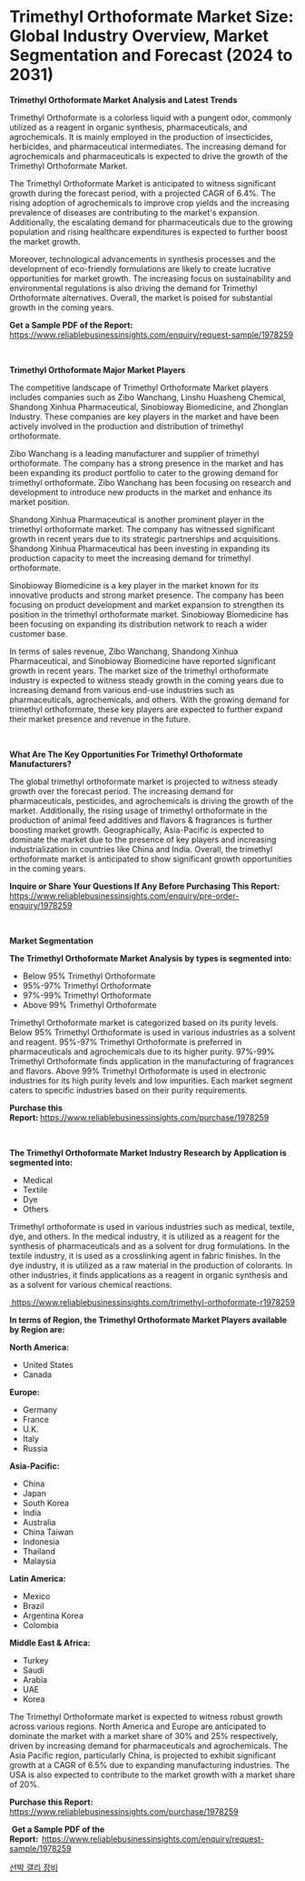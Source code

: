 <p><h1>Trimethyl Orthoformate Market Size: Global Industry Overview, Market Segmentation and Forecast (2024 to 2031)</h1></p><p><strong>Trimethyl Orthoformate Market Analysis and Latest Trends</strong></p>
<p><p>Trimethyl Orthoformate is a colorless liquid with a pungent odor, commonly utilized as a reagent in organic synthesis, pharmaceuticals, and agrochemicals. It is mainly employed in the production of insecticides, herbicides, and pharmaceutical intermediates. The increasing demand for agrochemicals and pharmaceuticals is expected to drive the growth of the Trimethyl Orthoformate Market.</p><p>The Trimethyl Orthoformate Market is anticipated to witness significant growth during the forecast period, with a projected CAGR of 6.4%. The rising adoption of agrochemicals to improve crop yields and the increasing prevalence of diseases are contributing to the market's expansion. Additionally, the escalating demand for pharmaceuticals due to the growing population and rising healthcare expenditures is expected to further boost the market growth.</p><p>Moreover, technological advancements in synthesis processes and the development of eco-friendly formulations are likely to create lucrative opportunities for market growth. The increasing focus on sustainability and environmental regulations is also driving the demand for Trimethyl Orthoformate alternatives. Overall, the market is poised for substantial growth in the coming years.</p></p>
<p><strong>Get a Sample PDF of the Report:&nbsp;</strong> <a href="https://www.reliablebusinessinsights.com/enquiry/request-sample/1978259">https://www.reliablebusinessinsights.com/enquiry/request-sample/1978259</a></p>
<p>&nbsp;</p>
<p><strong>Trimethyl Orthoformate Major Market Players</strong></p>
<p><p>The competitive landscape of Trimethyl Orthoformate Market players includes companies such as Zibo Wanchang, Linshu Huasheng Chemical, Shandong Xinhua Pharmaceutical, Sinobioway Biomedicine, and Zhonglan Industry. These companies are key players in the market and have been actively involved in the production and distribution of trimethyl orthoformate.</p><p>Zibo Wanchang is a leading manufacturer and supplier of trimethyl orthoformate. The company has a strong presence in the market and has been expanding its product portfolio to cater to the growing demand for trimethyl orthoformate. Zibo Wanchang has been focusing on research and development to introduce new products in the market and enhance its market position.</p><p>Shandong Xinhua Pharmaceutical is another prominent player in the trimethyl orthoformate market. The company has witnessed significant growth in recent years due to its strategic partnerships and acquisitions. Shandong Xinhua Pharmaceutical has been investing in expanding its production capacity to meet the increasing demand for trimethyl orthoformate.</p><p>Sinobioway Biomedicine is a key player in the market known for its innovative products and strong market presence. The company has been focusing on product development and market expansion to strengthen its position in the trimethyl orthoformate market. Sinobioway Biomedicine has been focusing on expanding its distribution network to reach a wider customer base.</p><p>In terms of sales revenue, Zibo Wanchang, Shandong Xinhua Pharmaceutical, and Sinobioway Biomedicine have reported significant growth in recent years. The market size of the trimethyl orthoformate industry is expected to witness steady growth in the coming years due to increasing demand from various end-use industries such as pharmaceuticals, agrochemicals, and others. With the growing demand for trimethyl orthoformate, these key players are expected to further expand their market presence and revenue in the future.</p></p>
<p>&nbsp;</p>
<p><strong>What Are The Key Opportunities For Trimethyl Orthoformate Manufacturers?</strong></p>
<p><p>The global trimethyl orthoformate market is projected to witness steady growth over the forecast period. The increasing demand for pharmaceuticals, pesticides, and agrochemicals is driving the growth of the market. Additionally, the rising usage of trimethyl orthoformate in the production of animal feed additives and flavors & fragrances is further boosting market growth. Geographically, Asia-Pacific is expected to dominate the market due to the presence of key players and increasing industrialization in countries like China and India. Overall, the trimethyl orthoformate market is anticipated to show significant growth opportunities in the coming years.</p></p>
<p><strong>Inquire or Share Your Questions If Any Before Purchasing This Report:</strong> <a href="https://www.reliablebusinessinsights.com/enquiry/pre-order-enquiry/1978259">https://www.reliablebusinessinsights.com/enquiry/pre-order-enquiry/1978259</a></p>
<p>&nbsp;</p>
<p><strong>Market Segmentation</strong></p>
<p><strong>The Trimethyl Orthoformate Market Analysis by types is segmented into:</strong></p>
<p><ul><li>Below 95% Trimethyl Orthoformate</li><li>95%-97% Trimethyl Orthoformate</li><li>97%-99% Trimethyl Orthoformate</li><li>Above 99% Trimethyl Orthoformate</li></ul></p>
<p><p>Trimethyl Orthoformate market is categorized based on its purity levels. Below 95% Trimethyl Orthoformate is used in various industries as a solvent and reagent. 95%-97% Trimethyl Orthoformate is preferred in pharmaceuticals and agrochemicals due to its higher purity. 97%-99% Trimethyl Orthoformate finds application in the manufacturing of fragrances and flavors. Above 99% Trimethyl Orthoformate is used in electronic industries for its high purity levels and low impurities. Each market segment caters to specific industries based on their purity requirements.</p></p>
<p><strong>Purchase this Report:&nbsp;</strong><a href="https://www.reliablebusinessinsights.com/purchase/1978259">https://www.reliablebusinessinsights.com/purchase/1978259</a></p>
<p>&nbsp;</p>
<p><strong>The Trimethyl Orthoformate Market Industry Research by Application is segmented into:</strong></p>
<p><ul><li>Medical</li><li>Textile</li><li>Dye</li><li>Others</li></ul></p>
<p><p>Trimethyl orthoformate is used in various industries such as medical, textile, dye, and others. In the medical industry, it is utilized as a reagent for the synthesis of pharmaceuticals and as a solvent for drug formulations. In the textile industry, it is used as a crosslinking agent in fabric finishes. In the dye industry, it is utilized as a raw material in the production of colorants. In other industries, it finds applications as a reagent in organic synthesis and as a solvent for various chemical reactions.</p></p>
<p><a href="https://www.reliablebusinessinsights.com/trimethyl-orthoformate-r1978259">&nbsp;https://www.reliablebusinessinsights.com/trimethyl-orthoformate-r1978259</a></p>
<p><strong>In terms of Region, the Trimethyl Orthoformate Market Players available by Region are:</strong></p>
<p>
    <p> <strong> North America: </strong>
        <ul>
            <li>United States</li>
            <li>Canada</li>
        </ul>
        </p> 
    <p> <strong> Europe: </strong>
        <ul>
            <li>Germany</li>
            <li>France</li>
            <li>U.K.</li>
            <li>Italy</li>
            <li>Russia</li>
        </ul>
        </p> 
    <p> <strong> Asia-Pacific: </strong>
        <ul>
            <li>China</li>
            <li>Japan</li>
            <li>South Korea</li>
            <li>India</li>
            <li>Australia</li>
            <li>China Taiwan</li>
            <li>Indonesia</li>
            <li>Thailand</li>
            <li>Malaysia</li>
        </ul>
        </p> 
    <p> <strong> Latin America: </strong>
        <ul>
            <li>Mexico</li>
            <li>Brazil</li>
            <li>Argentina Korea</li>
            <li>Colombia</li>
        </ul>
        </p> 
    <p> <strong> Middle East & Africa: </strong>
        <ul>
            <li>Turkey</li>
            <li>Saudi</li>
            <li>Arabia</li>
            <li>UAE</li>
            <li>Korea</li>
        </ul>
    </p>
    </p>
<p><p>The Trimethyl Orthoformate market is expected to witness robust growth across various regions. North America and Europe are anticipated to dominate the market with a market share of 30% and 25% respectively, driven by increasing demand for pharmaceuticals and agrochemicals. The Asia Pacific region, particularly China, is projected to exhibit significant growth at a CAGR of 6.5% due to expanding manufacturing industries. The USA is also expected to contribute to the market growth with a market share of 20%.</p></p>
<p><strong>Purchase this Report: </strong><a href="https://www.reliablebusinessinsights.com/purchase/1978259">https://www.reliablebusinessinsights.com/purchase/1978259</a></p>
<p>&nbsp;<strong>Get a Sample PDF of the Report:&nbsp;&nbsp;</strong><a href="https://www.reliablebusinessinsights.com/enquiry/request-sample/1978259">https://www.reliablebusinessinsights.com/enquiry/request-sample/1978259</a></p>
<p><strong></strong></p>
<p><p><a href="https://github.com/vdhdwjyp90142/Market-Research-Report-List-3/blob/main/41921567331.md">선박 갤리 장비</a></p></p>